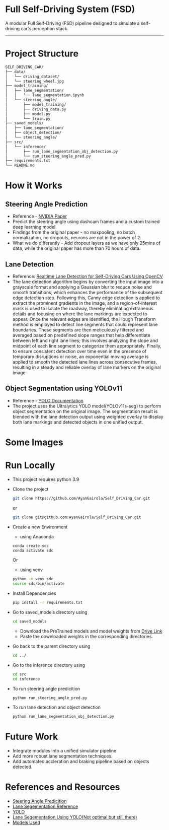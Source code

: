 # Full Self-Driving System (FSD)

A modular Full Self-Driving (FSD) pipeline designed to simulate a self-driving car's perception stack.

---
# Project Structure
```bash
SELF_DRIVING_CAR/
├── data/
│   └── driving_dataset/ 
│   └── steering_wheel.jpg
├── model_training/
│   ├── lane_segmentation/ 
│   │   └── lane_segmentation.ipynb
│   └── steering_angle/
│       ├── model_training/ 
│       ├── driving_data.py
│       ├── model.py
│       └── train.py
├── saved_models/   
│   ├── lane_segmentation/
│   ├── object_detection/
│   └── steering_angle/
├── src/
│   └── inference/
│       ├── run_lane_segmentation_obj_detection.py
│       └── run_steering_angle_pred.py
├── requirements.txt
└── README.md
```

# How it Works

## Steering Angle Prediction
- Reference - [NVIDIA Paper](https://arxiv.org/pdf/1604.07316)
- Predict the steering angle using dashcam frames and a custom trained deep learning model.
- Findings from the original paper - no maxpooling, no batch normalization, no dropouts, neurons are not in the power of 2.
- What we do differently - Add dropout layers as we have only 25mins of data, while the original paper has more than 70 hours of data.

## Lane Detection
- Reference: [Realtime Lane Detection for Self-Driving Cars Using OpenCV](https://www.labellerr.com/blog/real-time-lane-detection-for-self-driving-cars-using-opencv/#:~:text=Lane%20detection%20in%20self%2Ddriving,autonomous%20driving%20and%20driver%20assistance)
- The lane detection algorithm begins by converting the input image into a grayscale format and applying a Gaussian blur to reduce noise and smooth transitions, which enhances the performance of the subsequent edge detection step. Following this, Canny edge detection is applied to extract the prominent gradients in the image, and a region-of-interest mask is used to isolate the roadway, thereby eliminating extraneous details and focusing on where the lane markings are expected to appear. Once the relevant edges are identified, the Hough Transform method is employed to detect line segments that could represent lane boundaries. These segments are then meticulously filtered and averaged based on predefined slope ranges that help differentiate between left and right lane lines; this involves analyzing the slope and midpoint of each line segment to categorize them appropriately. Finally, to ensure consistent detection over time even in the presence of temporary disruptions or noise, an exponential moving average is applied to smooth the detected lane lines across consecutive frames, resulting in a steady and reliable overlay of lane markers on the original image


## Object Segmentation using YOLOv11
- Reference - [YOLO Documentation](https://docs.ultralytics.com/tasks/segment/)
- The project uses the Ultralytics YOLO model(YOLOv11s-seg) to perform object segmentation on the original image. The segmentation result is blended with the lane detection output using weighted overlay to display both lane markings and detected objects in one unified output.


# Some Images


# Run Locally
- This project requires python 3.9

- Clone the project

    ```bash
    git clone https://github.com/AyanGairola/Self_Driving_Car.git
    ```
    or
    ```bash
    git clone git@github.com:AyanGairola/Self_Driving_Car.git
    ```


- Create a new Environment

    - using Anaconda

    ```bash
    conda create sdc
    conda activate sdc
    ```
    Or

    - using venv

    ```bash
    python -m venv sdc
    source sdc/bin/activate
    ```

- Install Dependencies
    ```bash
    pip install -r requirements.txt
    ```

- Go to saved_models directory using
    ```bash
    cd saved_models
    ```
    - Download the PreTrained models and model weights from [Drive Link](https://drive.google.com/drive/folders/1DoqE9ZykFXq8HYu9mghvkIn8PWeBSBFJ?usp=drive_link)
    - Paste the downloaded weights in the corresponding directories.

- Go back to the parent directory using 
    ```bash
    cd ../
    ```
- Go to the inference directory using
    ```bash
    cd src
    cd inference
    ```
- To run steering angle predicition
    ```bash
    python run_steering_angle_pred.py
    ```
- To run lane detection and object detection
    ```bash
    python run_lane_segmentation_obj_detection.py
    ```

# Future Work

- Integrate modules into a unified simulator pipeline
- Add more robust lane segmentation techniques.
- Add automated accleration and braking pipeline based on objects detected.

# References and Resources

- [Steering Angle Predicition](https://arxiv.org/pdf/1604.07316)
- [Lane Segementation Reference](https://www.labellerr.com/blog/real-time-lane-detection-for-self-driving-cars-using-opencv/#:~:text=Lane%20detection%20in%20self%2Ddriving,autonomous%20driving%20and%20driver%20assistance)
- [YOLO](https://docs.ultralytics.com/tasks/segment/)
- [Lane Segementation Using YOLO(Not optimal but still there)](https://universe.roboflow.com/aditya-choudhary-ehv9p/l-s-kvbur)
- [Models Used](https://drive.google.com/drive/u/5/folders/1DoqE9ZykFXq8HYu9mghvkIn8PWeBSBFJ)

